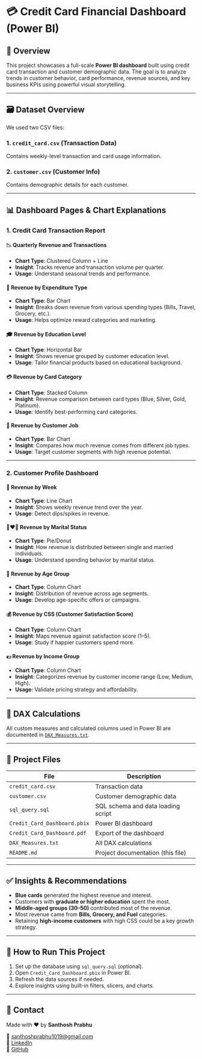 # 💳 Credit Card Financial Dashboard (Power BI)

## 📌 Overview

This project showcases a full-scale **Power BI dashboard** built using credit card transaction and customer demographic data. The goal is to analyze trends in customer behavior, card performance, revenue sources, and key business KPIs using powerful visual storytelling.

---

## 🗃️ Dataset Overview

We used two CSV files:

### 1. `credit_card.csv` (Transaction Data)
Contains weekly-level transaction and card usage information.


### 2. `customer.csv` (Customer Info)
Contains demographic details for each customer.


---

## 📊 Dashboard Pages & Chart Explanations

### 1. **Credit Card Transaction Report**

#### 📉 Quarterly Revenue and Transactions
- **Chart Type**: Clustered Column + Line
- **Insight**: Tracks revenue and transaction volume per quarter.
- **Usage**: Understand seasonal trends and performance.

#### 🛒 Revenue by Expenditure Type
- **Chart Type**: Bar Chart
- **Insight**: Breaks down revenue from various spending types (Bills, Travel, Grocery, etc.).
- **Usage**: Helps optimize reward categories and marketing.

#### 🎓 Revenue by Education Level
- **Chart Type**: Horizontal Bar
- **Insight**: Shows revenue grouped by customer education level.
- **Usage**: Tailor financial products based on educational background.

#### 💳 Revenue by Card Category
- **Chart Type**: Stacked Column
- **Insight**: Revenue comparison between card types (Blue, Silver, Gold, Platinum).
- **Usage**: Identify best-performing card categories.

#### 👷 Revenue by Customer Job
- **Chart Type**: Bar Chart
- **Insight**: Compares how much revenue comes from different job types.
- **Usage**: Target customer segments with high revenue potential.

---

### 2. **Customer Profile Dashboard**

#### 📅 Revenue by Week
- **Chart Type**: Line Chart
- **Insight**: Shows weekly revenue trend over the year.
- **Usage**: Detect dips/spikes in revenue.

#### 👩‍❤️‍👨 Revenue by Marital Status
- **Chart Type**: Pie/Donut
- **Insight**: How revenue is distributed between single and married individuals.
- **Usage**: Understand spending behavior by marital status.

#### 🧓 Revenue by Age Group
- **Chart Type**: Column Chart
- **Insight**: Distribution of revenue across age segments.
- **Usage**: Develop age-specific offers or campaigns.

#### 💰 Revenue by CSS (Customer Satisfaction Score)
- **Chart Type**: Column Chart
- **Insight**: Maps revenue against satisfaction score (1–5).
- **Usage**: Study if happier customers spend more.

#### 💵 Revenue by Income Group
- **Chart Type**: Column Chart
- **Insight**: Categorizes revenue by customer income range (Low, Medium, High).
- **Usage**: Validate pricing strategy and affordability.

---

## 🧮 DAX Calculations

All custom measures and calculated columns used in Power BI are documented in [`DAX_Measures.txt`](./DAX_Measures.txt).

---

## 📂 Project Files

| File | Description |
|------|-------------|
| `credit_card.csv` | Transaction data |
| `customer.csv` | Customer demographic data |
| `sql_query.sql` | SQL schema and data loading script |
| `Credit_Card_Dashboard.pbix` | Power BI dashboard |
| `Credit_Card_Dashboard.pdf` | Export of the dashboard |
| `DAX_Measures.txt` | All DAX calculations |
| `README.md` | Project documentation (this file) |

---

## ✅ Insights & Recommendations

- **Blue cards** generated the highest revenue and interest.
- Customers with **graduate or higher education** spent the most.
- **Middle-aged groups (30–50)** contributed most of the revenue.
- Most revenue came from **Bills, Grocery, and Fuel** categories.
- Retaining **high-income customers** with high CSS could be a key growth strategy.

---

## 🚀 How to Run This Project

1. Set up the database using `sql_query.sql` (optional).
2. Open `Credit_Card_Dashboard.pbix` in Power BI.
3. Refresh the data sources if needed.
4. Explore insights using built-in filters, slicers, and charts.

---

## 🙋 Contact

Made with ❤️ by **Santhosh Prabhu**

📧 santhoshprabhu1019@gmail.com  
🔗 [LinkedIn](https://www.linkedin.com/in/santhosh-prabhu-67833a288/)  
🐙 [GitHub](https://github.com/SanthoshPrabhu1019)